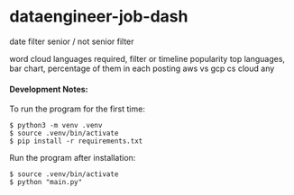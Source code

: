 # dataengineer-job-dash


date filter
senior / not senior filter


word cloud
languages required, filter or timeline popularity 
top languages, bar chart, percentage of them in each posting
aws vs gcp cs cloud any 


#### Development Notes:
To run the program for the first time:
```
$ python3 -m venv .venv
$ source .venv/bin/activate 
$ pip install -r requirements.txt
```

Run the program after installation:
```
$ source .venv/bin/activate
$ python "main.py"
```